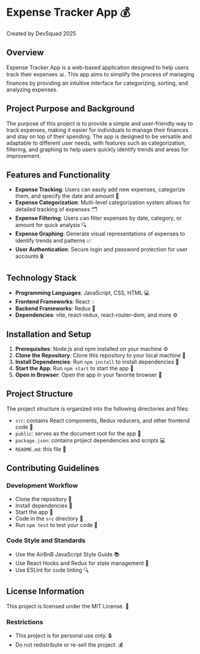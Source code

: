 # **Expense Tracker App** 💰

Created by DevSquad 2025

## **Overview**

Expense Tracker App is a web-based application designed to help users track their expenses 📊. This app aims to simplify the process of managing finances by providing an intuitive interface for categorizing, sorting, and analyzing expenses.

## **Project Purpose and Background**

The purpose of this project is to provide a simple and user-friendly way to track expenses, making it easier for individuals to manage their finances and stay on top of their spending. The app is designed to be versatile and adaptable to different user needs, with features such as categorization, filtering, and graphing to help users quickly identify trends and areas for improvement.

## **Features and Functionality**

- **Expense Tracking**: Users can easily add new expenses, categorize them, and specify the date and amount 💸
- **Expense Categorization**: Multi-level categorization system allows for detailed tracking of expenses 🗂️
- **Expense Filtering**: Users can filter expenses by date, category, or amount for quick analysis 🔍
- **Expense Graphing**: Generate visual representations of expenses to identify trends and patterns 📈
- **User Authentication**: Secure login and password protection for user accounts 🔒

## **Technology Stack**

- **Programming Languages**: JavaScript, CSS, HTML 💻
- **Frontend Frameworks**: React 💡
- **Backend Frameworks**: Redux 🔩
- **Dependencies**: vite, react-redux, react-router-dom, and more ⚙️

## **Installation and Setup**

1. **Prerequisites**: Node.js and npm installed on your machine ⚙️
2. **Clone the Repository**: Clone this repository to your local machine 💾
3. **Install Dependencies**: Run `npm install` to install dependencies 🔧
4. **Start the App**: Run `npm start` to start the app 🔴
5. **Open in Browser**: Open the app in your favorite browser 📱

## **Project Structure**

The project structure is organized into the following directories and files:

- `src`: contains React components, Redux reducers, and other frontend code 📁
- `public`: serves as the document root for the app 📄
- `package.json`: contains project dependencies and scripts 💻
- `README.md`: this file 📜

## **Contributing Guidelines**

### Development Workflow

- Clone the repository 💾
- Install dependencies 🔧
- Start the app 🔴
- Code in the `src` directory 📝
- Run `npm test` to test your code 💪

### Code Style and Standards

- Use the AirBnB JavaScript Style Guide 📚
- Use React Hooks and Redux for state management 🔩
- Use ESLint for code linting 🔍

## **License Information**

This project is licensed under the MIT License. 📝

### Restrictions

- This project is for personal use only. 🔒
- Do not redistribute or re-sell the project. 💰
